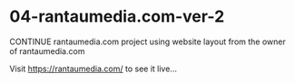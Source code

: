 # 04-rantaumedia.com-ver-2
CONTINUE rantaumedia.com project using website layout from the owner of rantaumedia.com

Visit https://rantaumedia.com/ to see it live...
